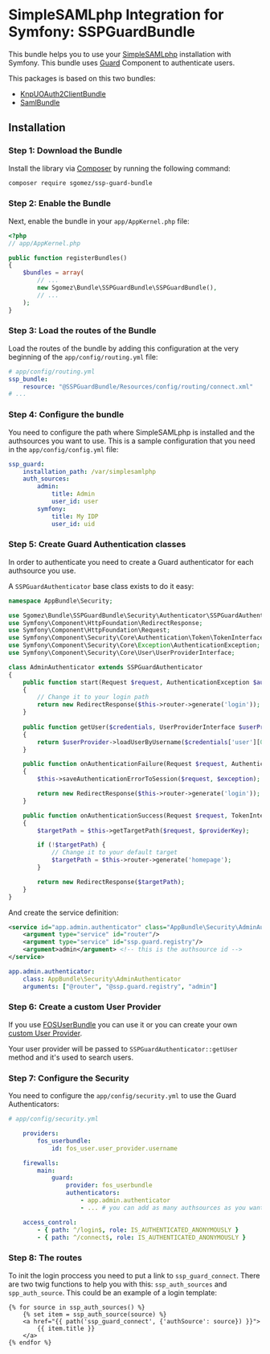 # SimpleSAMLphp Integration for Symfony: SSPGuardBundle

This bundle helps you to use your [SimpleSAMLphp]() installation with Symfony. This bundle uses
[Guard](http://symfony.com/blog/new-in-symfony-2-8-guard-authentication-component) Component to authenticate
users. 

This packages is based on this two bundles:

* [KnpUOAuth2ClientBundle](https://github.com/knpuniversity/oauth2-client-bundle)
* [SamlBundle](https://github.com/pdias/SamlBundle)

## Installation

### Step 1: Download the Bundle

Install the library via [Composer](https://getcomposer.org/) by
running the following command:

```bash
composer require sgomez/ssp-guard-bundle
```

### Step 2: Enable the Bundle

Next, enable the bundle in your `app/AppKernel.php` file:

```php
<?php
// app/AppKernel.php

public function registerBundles()
{
    $bundles = array(
        // ...
        new Sgomez\Bundle\SSPGuardBundle\SSPGuardBundle(),
        // ...
    );
}
```

### Step 3: Load the routes of the Bundle

Load the routes of the bundle by adding this configuration at the very beginning of the `app/config/routing.yml` file:

```yaml
# app/config/routing.yml
ssp_bundle:
    resource: "@SSPGuardBundle/Resources/config/routing/connect.xml"
# ...
```

### Step 4: Configure the bundle

You need to configure the path where SimpleSAMLphp is installed and the authsources you want to use.
This is a sample configuration that you need in the `app/config/config.yml` file:

```yaml
ssp_guard:
    installation_path: /var/simplesamlphp
    auth_sources:
        admin:
            title: Admin
            user_id: user
        symfony:
            title: My IDP
            user_id: uid
```

### Step 5: Create Guard Authentication classes

In order to authenticate you need to create a Guard authenticator for each authsource you use.

A `SSPGuardAuthenticator` base class exists to do it easy:

```php
namespace AppBundle\Security;

use Sgomez\Bundle\SSPGuardBundle\Security\Authenticator\SSPGuardAuthenticator;
use Symfony\Component\HttpFoundation\RedirectResponse;
use Symfony\Component\HttpFoundation\Request;
use Symfony\Component\Security\Core\Authentication\Token\TokenInterface;
use Symfony\Component\Security\Core\Exception\AuthenticationException;
use Symfony\Component\Security\Core\User\UserProviderInterface;

class AdminAuthenticator extends SSPGuardAuthenticator
{
    public function start(Request $request, AuthenticationException $authException = null)
    {
        // Change it to your login path 
        return new RedirectResponse($this->router->generate('login'));
    }
    
    public function getUser($credentials, UserProviderInterface $userProvider)
    {
        return $userProvider->loadUserByUsername($credentials['user'][0]);
    }

    public function onAuthenticationFailure(Request $request, AuthenticationException $exception)
    {
        $this->saveAuthenticationErrorToSession($request, $exception);

        return new RedirectResponse($this->router->generate('login'));
    }

    public function onAuthenticationSuccess(Request $request, TokenInterface $token, $providerKey)
    {
        $targetPath = $this->getTargetPath($request, $providerKey);

        if (!$targetPath) {
            // Change it to your default target
            $targetPath = $this->router->generate('homepage');
        }

        return new RedirectResponse($targetPath);
    }
}
```

And create the service definition:

```xml
<service id="app.admin.authenticator" class="AppBundle\Security\AdminAuthenticator">
    <argument type="service" id="router"/>
    <argument type="service" id="ssp.guard.registry"/>
    <argument>admin</argument> <!-- this is the authsource id -->
</service>
```

```yml
app.admin.authenticator:
    class: AppBundle\Security\AdminAuthenticator
    arguments: ["@router", "@ssp.guard.registry", "admin"] 
```


### Step 6: Create a custom User Provider

If you use [FOSUserBundle]() you can use it or you can create your own 
[custom User Provider](http://symfony.com/doc/current/cookbook/security/custom_provider.html).

Your user provider will be passed to `SSPGuardAuthenticator::getUser` method and it's used to search users.

### Step 7: Configure the Security

You need to configure the `app/config/security.yml` to use the Guard Authenticators:

```yml
# app/config/security.yml

    providers:
        fos_userbundle:
            id: fos_user.user_provider.username

    firewalls:
        main:
            guard:
                provider: fos_userbundle
                authenticators:
                    - app.admin.authenticator 
                    - ... # you can add as many authsources as you want

    access_control:
        - { path: ^/login$, role: IS_AUTHENTICATED_ANONYMOUSLY }
        - { path: ^/connect$, role: IS_AUTHENTICATED_ANONYMOUSLY }
```

### Step 8: The routes

To init the login proccess you need to put a link to `ssp_guard_connect`. There are two twig functions to help
you with this: `ssp_auth_sources` and `spp_auth_source`. This could be an example of a login template:

```twig
{% for source in ssp_auth_sources() %}
    {% set item = ssp_auth_source(source) %}
    <a href="{{ path('ssp_guard_connect', {'authSource': source}) }}">
        {{ item.title }}
    </a>
{% endfor %}
```

